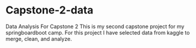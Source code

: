 # Capstone-2-data
Data Analysis For Capstone 2
 This is my second capstone project for my springboardboot camp. For this project I have selected data from kaggle to merge, clean, and analyze.
